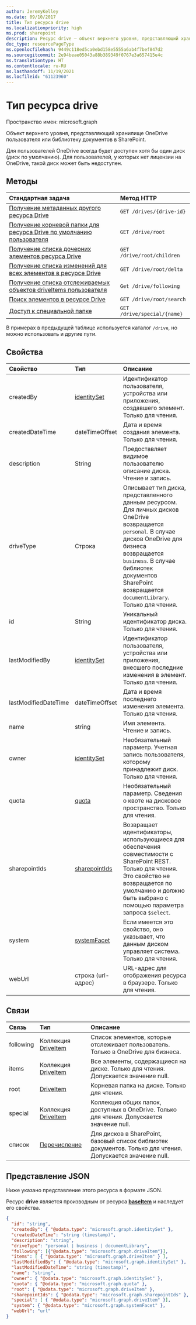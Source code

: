 ```yaml
---
author: JeremyKelley
ms.date: 09/10/2017
title: Тип ресурса drive
ms.localizationpriority: high
ms.prod: sharepoint
description: Ресурс drive — объект верхнего уровня, представляющий хранилище OneDrive пользователя или библиотеку документов в SharePoint.
doc_type: resourcePageType
ms.openlocfilehash: 9449c118ed5ca0ebd158e5555a6ab4f7bef847d2
ms.sourcegitcommit: 2e94beae05043a88b389349f0767e3a657415e4c
ms.translationtype: HT
ms.contentlocale: ru-RU
ms.lasthandoff: 11/19/2021
ms.locfileid: "61123960"
---
```

# <a name="drive-resource-type"></a>Тип ресурса drive

Пространство имен: microsoft.graph

Объект верхнего уровня, представляющий хранилище OneDrive пользователя или библиотеку документов в SharePoint.

Для пользователей OneDrive всегда будет доступен хотя бы один диск (диск по умолчанию). Для пользователей, у которых нет лицензии на OneDrive, такой диск может быть недоступен.

## <a name="methods"></a>Методы

|                        Стандартная задача                         |         Метод HTTP         |
| :--------------------------------------------------------- | :-------------------------- |
| [Получение метаданных другого ресурса Drive][drive-get]           | `GET /drives/{drive-id}`    |
| [Получение корневой папки для ресурса Drive по умолчанию пользователя][item-get]       | `GET /drive/root`           |
| [Получение списка дочерних элементов ресурса Drive][item-children]             | `GET /drive/root/children`  |
| [Получение списка изменений для всех элементов в ресурсе Drive][item-changes]    | `GET /drive/root/delta`     |
| [Получение списка отслеживаемых объектов driveItems пользователя][drive-following]         | `Get /drive/following`       |
| [Поиск элементов в ресурсе Drive][item-search]               | `GET /drive/root/search`    |
| [Доступ к специальной папке](../api/drive-get-specialfolder.md) | `GET /drive/special/{name}` |

В примерах в предыдущей таблице используется каталог `/drive`, но можно использовать и другие пути.

## <a name="properties"></a>Свойства

| Свойство             | Тип                          | Описание                                                                                                                                                                                                                      |
| :------------------- | :---------------------------- | :------------------------------------------------------------------------------------------------------------------------------------------------------------------------------------------------------------------------------- |
| createdBy            | [identitySet][]               | Идентификатор пользователя, устройства или приложения, создавшего элемент. Только для чтения.                                                                                                                                                  |
| createdDateTime      | dateTimeOffset                | Дата и время создания элемента. Только для чтения.                                                                                                                                                                                       |
| description          | String                        | Предоставляет видимое пользователю описание диска. Чтение и запись. 
| driveType            | Строка                        | Описывает тип диска, представленного данным ресурсом. Для личных дисков OneDrive возвращается `personal`. В случае дисков OneDrive для бизнеса возвращается `business`. В случае библиотек документов SharePoint возвращается `documentLibrary`. Только для чтения. |
| id                   | String                        | Уникальный идентификатор диска. Только для чтения.                                                                                                                                                                                   |
| lastModifiedBy       | [identitySet][]               | Идентификатор пользователя, устройства или приложения, внесшего последние изменения в элемент. Только для чтения.                                                                                                                                           |
| lastModifiedDateTime | dateTimeOffset                | Дата и время последнего изменения элемента. Только для чтения.                                                                                                                                                                             |
| name                 | string                        | Имя элемента. Чтение и запись.                                                                                                                                                                                                |
| owner                | [identitySet](identityset.md) | Необязательный параметр. Учетная запись пользователя, которому принадлежит диск. Только для чтения.                                                                                                                                                                       |
| quota                | [quota](quota.md)             | Необязательный параметр. Сведения о квоте на дисковое пространство. Только для чтения.                                                                                                                                                          |
| sharepointIds        | [sharepointIds][]             | Возвращает идентификаторы, использующиеся для обеспечения совместимости с SharePoint REST. Только для чтения. Это свойство не возвращается по умолчанию и должно быть выбрано с помощью параметра запроса `$select`.  |
| system               | [systemFacet][]               | Если имеется это свойство, оно указывает, что данным диском управляет система. Только для чтения.
| webUrl               | строка (url-адрес)                  | URL-адрес для отображения ресурса в браузере. Только для чтения.                                                                                                                                                                        |

[identitySet]: identityset.md
[sharepointIds]: sharepointids.md
[systemFacet]: systemfacet.md

## <a name="relationships"></a>Связи

| Связь | Тип                                 | Описание
|:-------------|:-------------------------------------|:-----------------------
| following    | Коллекция [DriveItem](driveitem.md) | Список элементов, которые отслеживает пользователь. Только в OneDrive для бизнеса.
| items        | Коллекция [DriveItem](driveitem.md) | Все элементы, содержащиеся на диске. Только для чтения. Допускается значение null.
| root         | [DriveItem](driveitem.md)            | Корневая папка на диске. Только для чтения.
| special      | Коллекция [DriveItem](driveitem.md) | Коллекция общих папок, доступных в OneDrive. Только для чтения. Допускается значение null.
| список         | [Перечисление](list.md)                      | Для дисков в SharePoint, базовый список библиотек документов. Только для чтения. Допускается значение null.

## <a name="json-representation"></a>Представление JSON

Ниже указано представление этого ресурса в формате JSON.

Ресурс **drive** является производным от ресурса [**baseItem**](baseitem.md) и наследует его свойства.

<!--{
  "blockType": "resource",
  "optionalProperties": [
    "activities",
    "createdBy",
    "createdDateTime",
    "description",
    "lastModifiedBy",
    "lastModifiedDateTime",
    "name",
    "webUrl",
    "items",
    "root",
    "sharepointIds",
    "special",
    "system"
  ],
  "keyProperty": "id",
  "baseType": "microsoft.graph.baseItem",
  "@odata.type": "microsoft.graph.drive"
}-->

```json
{
  "id": "string",
  "createdBy": { "@odata.type": "microsoft.graph.identitySet" },
  "createdDateTime": "string (timestamp)",
  "description": "string",
  "driveType": "personal | business | documentLibrary",
  "following": [{"@odata.type": "microsoft.graph.driveItem"}],
  "items": [ { "@odata.type": "microsoft.graph.driveItem" } ],
  "lastModifiedBy": { "@odata.type": "microsoft.graph.identitySet" },
  "lastModifiedDateTime": "string (timestamp)",
  "name": "string",
  "owner": { "@odata.type": "microsoft.graph.identitySet" },
  "quota": { "@odata.type": "microsoft.graph.quota" },
  "root": { "@odata.type": "microsoft.graph.driveItem" },
  "sharepointIds": { "@odata.type": "microsoft.graph.sharepointIds" },
  "special": [ { "@odata.type": "microsoft.graph.driveItem" }],
  "system": { "@odata.type": "microsoft.graph.systemFacet" },
  "webUrl": "url"
}
```

[item-resource]: driveitem.md
[identity-set]: identityset.md
[quota-facet]: quota.md
[drive-resource]: drive.md
[drive-get]: ../api/drive-get.md
[item-get]: ../api/driveitem-get.md
[item-changes]: ../api/driveitem-delta.md
[item-search]: ../api/driveitem-search.md
[item-children]: ../api/driveitem-list-children.md
[drive-following]: ../api/drive-list-following.md


<!-- {
  "type": "#page.annotation",
  "description": "Drive is a top level object for OneDrive API that provides access to the contents of a drive. ",
  "keywords": "drive,objects,resources",
  "section": "documentation",
  "suppressions": [
    "Warning: /api-reference/v1.0/resources/drive.md:
      Found potential enums in resource example that weren't defined in a table:(personal,business,documentLibrary) are in resource, but () are in table"
  ],
  "tocPath": "Drives",
  "tocBookmarks": { "Resources/Drive": "#" }
} -->

